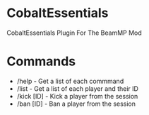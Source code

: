 # CobaltEssentials
CobaltEssentials Plugin For The BeamMP Mod
# Commands
* /help - Get a list of each commmand
* /list - Get a list of each player and their ID
* /kick [ID] - Kick a player from the session
* /ban [ID] - Ban a player from the session
